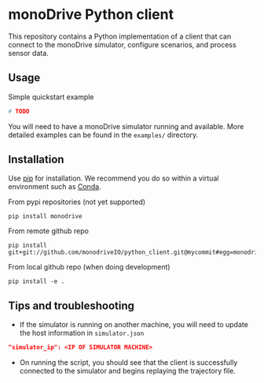 # monoDrive Python client

This repository contains a Python implementation of a client that can connect
to the monoDrive simulator, configure scenarios, and process sensor data.

## Usage
Simple quickstart example
```python
# TODO
```

You will need to have a monoDrive simulator running and available.
More detailed examples can be found in the `examples/` directory.

## Installation
Use [pip](https://pip.pypa.io/en/stable/installing/) for installation. We recommend you
do so within a virtual environment such as [Conda](https://docs.conda.io/en/latest/).

From pypi repositories (not yet supported)
```
pip install monodrive
```
From remote github repo
```
pip install git+git://github.com/monodriveIO/python_client.git@mycommit#egg=monodrive
```
From local github repo (when doing development)
```
pip install -e .
```

## Tips and troubleshooting

- If the simulator is running on another machine, you will need to update the
host information in `simulator.json`
```json
"simulator_ip": <IP OF SIMULATOR MACHINE>
```

- On running the script, you should see that the client is successfully connected to the simulator
and begins replaying the trajectory file.
